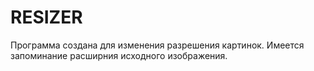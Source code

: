 # RESIZER
Программа создана для изменения разрешения картинок. Имеется запоминание расширния исходного изображения.
